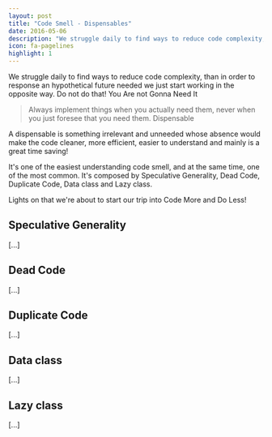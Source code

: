 ```yaml
---
layout: post
title: "Code Smell - Dispensables"
date: 2016-05-06
description: "We struggle daily to find ways to reduce code complexity, than in order to response an hypothetical future needed we just start working in the opposite way. Do not do that!"
icon: fa-pagelines
highlight: 1
---
```


We struggle daily to find ways to reduce code complexity, than in order to response an hypothetical future needed we just start working in the opposite way. Do not do that! You Are not Gonna Need It

> Always implement things when you actually need them, never when you just foresee that you need them.
Dispensable

A dispensable is something irrelevant and unneeded whose absence would make the code cleaner, more efficient, easier to understand and mainly is a great time saving!

It's one of the easiest understanding code smell, and at the same time, one of the most common. It's composed by Speculative Generality, Dead Code, Duplicate Code, Data class and Lazy class.

Lights on that we're about to start our trip into Code More and Do Less!

## Speculative Generality
[...]

## Dead Code
[...]

## Duplicate Code
[...]

## Data class
[...]

## Lazy class
[...]
